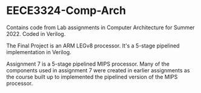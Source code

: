 # EECE3324-Comp-Arch

Contains code from Lab assignments in Computer Architecture for Summer 2022. 
Coded in Verilog. 

The Final Project is an ARM LEGv8 processor. It's a 5-stage pipelined implementation in Verilog.

Assignment 7 is a 5-stage pipelined MIPS processor. Many of the components used in assignment 7 were created in earlier assignments as the course built up to implemented the pipelined version of the MIPS processor. 
